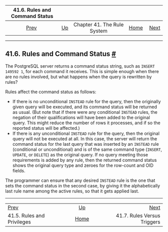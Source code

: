 <!--?xml version="1.0" encoding="UTF-8" standalone="no"?-->

|                41.6. Rules and Command Status               |                                                |                             |                                                       |                                                            |
| :---------------------------------------------------------: | :--------------------------------------------- | :-------------------------: | ----------------------------------------------------: | ---------------------------------------------------------: |
| [Prev](rules-privileges.html "41.5. Rules and Privileges")  | [Up](rules.html "Chapter 41. The Rule System") | Chapter 41. The Rule System | [Home](index.html "PostgreSQL 17devel Documentation") |  [Next](rules-triggers.html "41.7. Rules Versus Triggers") |

***

## 41.6. Rules and Command Status [#](#RULES-STATUS)

The PostgreSQL server returns a command status string, such as `INSERT 149592 1`, for each command it receives. This is simple enough when there are no rules involved, but what happens when the query is rewritten by rules?

Rules affect the command status as follows:

*   If there is no unconditional `INSTEAD` rule for the query, then the originally given query will be executed, and its command status will be returned as usual. (But note that if there were any conditional `INSTEAD` rules, the negation of their qualifications will have been added to the original query. This might reduce the number of rows it processes, and if so the reported status will be affected.)
*   If there is any unconditional `INSTEAD` rule for the query, then the original query will not be executed at all. In this case, the server will return the command status for the last query that was inserted by an `INSTEAD` rule (conditional or unconditional) and is of the same command type (`INSERT`, `UPDATE`, or `DELETE`) as the original query. If no query meeting those requirements is added by any rule, then the returned command status shows the original query type and zeroes for the row-count and OID fields.

The programmer can ensure that any desired `INSTEAD` rule is the one that sets the command status in the second case, by giving it the alphabetically last rule name among the active rules, so that it gets applied last.

***

|                                                             |                                                       |                                                            |
| :---------------------------------------------------------- | :---------------------------------------------------: | ---------------------------------------------------------: |
| [Prev](rules-privileges.html "41.5. Rules and Privileges")  |     [Up](rules.html "Chapter 41. The Rule System")    |  [Next](rules-triggers.html "41.7. Rules Versus Triggers") |
| 41.5. Rules and Privileges                                  | [Home](index.html "PostgreSQL 17devel Documentation") |                                41.7. Rules Versus Triggers |
